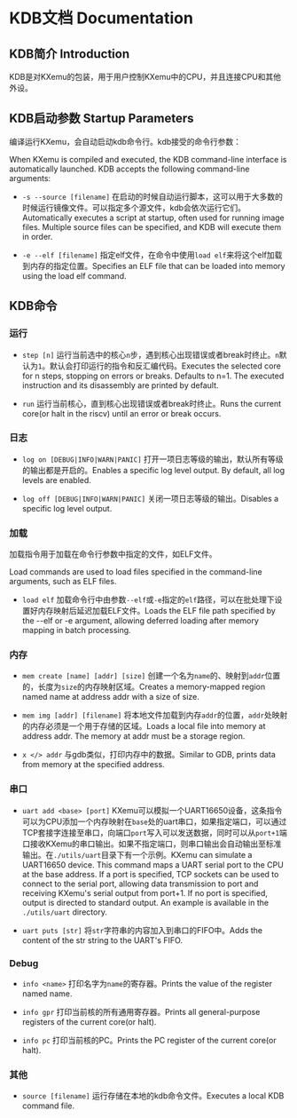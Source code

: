 # KDB文档 Documentation

## KDB简介 Introduction

KDB是对KXemu的包装，用于用户控制KXemu中的CPU，并且连接CPU和其他外设。

## KDB启动参数 Startup Parameters

编译运行KXemu，会自动启动kdb命令行。kdb接受的命令行参数：

When KXemu is compiled and executed, the KDB command-line interface is automatically launched. KDB accepts the following command-line arguments:

- `-s --source [filename]` 在启动的时候自动运行脚本，这可以用于大多数的时候运行镜像文件。可以指定多个源文件，kdb会依次运行它们。Automatically executes a script at startup, often used for running image files. Multiple source files can be specified, and KDB will execute them in order.

- `-e --elf [filename]` 指定elf文件，在命令中使用`load elf`来将这个elf加载到内存的指定位置。Specifies an ELF file that can be loaded into memory using the load elf command.

## KDB命令

### 运行

- `step [n]` 运行当前选中的核心`n`步，遇到核心出现错误或者break时终止。`n`默认为`1`。默认会打印运行的指令和反汇编代码。Executes the selected core for n steps, stopping on errors or breaks. Defaults to n=1. The executed instruction and its disassembly are printed by default.

- `run` 运行当前核心，直到核心出现错误或者break时终止。Runs the current core(or halt in the riscv) until an error or break occurs.

### 日志

- `log on [DEBUG|INFO|WARN|PANIC]` 打开一项日志等级的输出，默认所有等级的输出都是开启的。Enables a specific log level output. By default, all log levels are enabled.

- `log off [DEBUG|INFO|WARN|PANIC]` 关闭一项日志等级的输出。Disables a specific log level output.

### 加载

加载指令用于加载在命令行参数中指定的文件，如ELF文件。

Load commands are used to load files specified in the command-line arguments, such as ELF files.

- `load elf` 加载命令行中由参数`--elf`或`-e`指定的`elf`路径，可以在批处理下设置好内存映射后延迟加载ELF文件。Loads the ELF file path specified by the --elf or -e argument, allowing deferred loading after memory mapping in batch processing.

### 内存

- `mem create [name] [addr] [size]` 创建一个名为`name`的、映射到`addr`位置的，长度为`size`的内存映射区域。Creates a memory-mapped region named name at address addr with a size of size.

- `mem img [addr] [filename]` 将本地文件加载到内存`addr`的位置，`addr`处映射的内存必须是一个用于存储的区域。Loads a local file into memory at address addr. The memory at addr must be a storage region.

- `x </> addr` 与gdb类似，打印内存中的数据。Similar to GDB, prints data from memory at the specified address.

### 串口

- `uart add <base> [port]` KXemu可以模拟一个UART16650设备，这条指令可以为CPU添加一个内存映射在`base`处的uart串口，如果指定端口，可以通过TCP套接字连接至串口，向端口`port`写入可以发送数据，同时可以从`port+1`端口接收KXemu的串口输出。如果不指定端口，则串口输出会自动输出至标准输出。在`./utils/uart`目录下有一个示例。KXemu can simulate a UART16650 device. This command maps a UART serial port to the CPU at the base address. If a port is specified, TCP sockets can be used to connect to the serial port, allowing data transmission to port and receiving KXemu's serial output from port+1. If no port is specified, output is directed to standard output. An example is available in the `./utils/uart` directory.

- `uart puts [str]` 将`str`字符串的内容加入到串口的FIFO中。Adds the content of the str string to the UART's FIFO.

### Debug

- `info <name>` 打印名字为`name`的寄存器。Prints the value of the register named name.

- `info gpr` 打印当前核的所有通用寄存器。Prints all general-purpose registers of the current core(or halt).

- `info pc` 打印当前核的PC。Prints the PC register of the current core(or halt).

### 其他

- `source [filename]` 运行存储在本地的kdb命令文件。Executes a local KDB command file.
